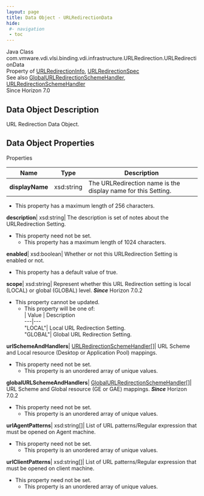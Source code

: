 ```yaml
---
layout: page
title: Data Object - URLRedirectionData
hide:
 #- navigation
 - toc
---
```






Java Class
    com.vmware.vdi.vlsi.binding.vdi.infrastructure.URLRedirection.URLRedirectionData  
Property of
     [URLRedirectionInfo](vdi.infrastructure.URLRedirection.URLRedirectionInfo.md#field_detail), [URLRedirectionSpec](vdi.infrastructure.URLRedirection.URLRedirectionSpec.md#field_detail)  
See also
     [GlobalURLRedirectionSchemeHandler](vdi.infrastructure.URLRedirection.GlobalURLSchemeAndHandler.md), [URLRedirectionSchemeHandler](vdi.infrastructure.URLRedirection.URLSchemeAndHandler.md)  
Since 
    Horizon 7.0

## Data Object Description 

URL Redirection Data Object. 

## Data Object Properties

Properties

Name |  Type |  Description   
---|---|---  
**displayName**|  xsd:string|  The URLRedirection name is the display name for this Setting.   


  * This property has a maximum length of 256 characters. 

  
**description**|  xsd:string|  The description is set of notes about the URLRedirection Setting.   


* This property need not be set.
  * This property has a maximum length of 1024 characters. 

  
**enabled**|  xsd:boolean|  Whether or not this URLRedirection Setting is enabled or not.   


  * This property has a default value of true.

  
**scope**|  xsd:string|  Represent whether this URL Redirection setting is local (LOCAL) or global (GLOBAL) level.  **_Since_** Horizon 7.0.2  


* This property cannot be updated.
  * This property will be one of:  
|  Value |  Description   
---|---  
"LOCAL"| Local URL Redirection Setting.  
"GLOBAL"| Global URL Redirection Setting.  

  
**urlSchemeAndHandlers**| [URLRedirectionSchemeHandler[]](vdi.infrastructure.URLRedirection.URLSchemeAndHandler.md)|  URL Scheme and Local resource (Desktop or Application Pool) mappings.   


* This property need not be set.
  * This property is an unordered array of unique values.

  
**globalURLSchemeAndHandlers**| [GlobalURLRedirectionSchemeHandler[]](vdi.infrastructure.URLRedirection.GlobalURLSchemeAndHandler.md)|  URL Scheme and Global resource (GE or GAE) mappings.  **_Since_** Horizon 7.0.2  


* This property need not be set.
  * This property is an unordered array of unique values.

  
**urlAgentPatterns**|  xsd:string[]|  List of URL patterns/Regular expression that must be opened on Agent machine.   


* This property need not be set.
  * This property is an unordered array of unique values.

  
**urlClientPatterns**|  xsd:string[]|  List of URL patterns/Regular expression that must be opened on client machine.   


* This property need not be set.
  * This property is an unordered array of unique values.

  
  
  
   
  
  

